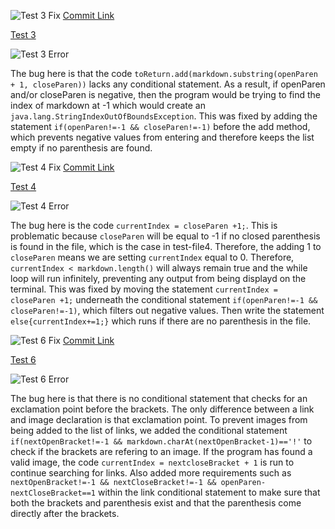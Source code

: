 

![Test 3 Fix](https://i.gyazo.com/968b35c6612e1f296fe7d90f42ea79c4.png)
[Commit Link](https://github.com/sidnair01/markdown-parse/commit/147986a3e3ee678e93a530095fed9f7140c06b4a)

[Test 3](https://sidnair01.github.io/markdown-parse/test-file3.html)

![Test 3 Error](https://i.gyazo.com/dc125cfebfee4fd08a7c38e0c47973ac.png)

The bug here is that the code ```toReturn.add(markdown.substring(openParen + 1, closeParen))``` lacks any conditional statement. As a result, if openParen and/or closeParen is negative, then the program would be trying to find the index of markdown at -1 which would create an ```java.lang.StringIndexOutOfBoundsException```. This was fixed by adding the statement ```if(openParen!=-1 && closeParen!=-1)``` before the add method, which prevents negative values from entering and therefore keeps the list empty if no parenthesis are found.



![Test 4 Fix](https://i.gyazo.com/e7e4b34d15873eea5421cf35ca08c1f5.png)
[Commit Link](https://github.com/sidnair01/markdown-parse/commit/559ea537034629fc4f4260a6340c919cd925551b)

[Test 4](https://sidnair01.github.io/markdown-parse/test-file4.html)

![Test 4 Error](https://i.gyazo.com/43e8434c972415d8ae6712fb1302b082.png)

The bug here is the code ```currentIndex = closeParen +1;```. This is problematic because ```closeParen``` will be equal to -1 if no closed parenthesis is found in the file, which is the case in test-file4. Therefore, the adding 1 to ```closeParen``` means we are setting ```currentIndex``` equal to 0. Therefore, ```currentIndex < markdown.length()``` will always remain true and the while loop will run infinitely, preventing any output from being displayd on the terminal. This was fixed by moving the statement ```currentIndex = closeParen +1;``` underneath the conditional statement ```if(openParen!=-1 && closeParen!=-1)```, which filters out negative values. Then write the statement ```else{currentIndex+=1;}``` which runs if there are no parenthesis in the file.



![Test 6 Fix](https://i.gyazo.com/1ac365d4b6cc5baebfa4863dd3d647d0.png)
[Commit Link](https://github.com/sidnair01/markdown-parse/commit/8624b3128767922b0e65ccc5724bb4107ba01a69)


[Test 6](https://sidnair01.github.io/markdown-parse/test-file6.html)

![Test 6 Error](https://i.gyazo.com/8dfa504f45171730196e4223efaa0789.png)

The bug here is that there is no conditional statement that checks for an exclamation point before the brackets. The only difference between a link and image declaration is that exclamation point. To prevent images from being added to the list of links, we added the conditional statement ```if(nextOpenBracket!=-1 && markdown.charAt(nextOpenBracket-1)=='!'``` to check if the brackets are refering to an image. If the program has found a valid image, the code ```currentIndex = nextcloseBracket + 1``` is run to continue searching for links. Also added more requirements such as ```nextOpenBracket!=-1 && nextCloseBracket!=-1 && openParen-nextCloseBracket==1``` within the link conditional statement to make sure that both the brackets and parenthesis exist and that the parenthesis come directly after the brackets.
